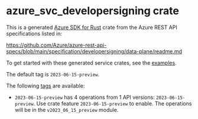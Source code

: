 # azure_svc_developersigning crate

This is a generated [Azure SDK for Rust](https://github.com/Azure/azure-sdk-for-rust) crate from the Azure REST API specifications listed in:

https://github.com/Azure/azure-rest-api-specs/blob/main/specification/developersigning/data-plane/readme.md

To get started with these generated service crates, see the [examples](https://github.com/Azure/azure-sdk-for-rust/blob/main/services/README.md#examples).

The default tag is `2023-06-15-preview`.

The following [tags](https://github.com/Azure/azure-sdk-for-rust/blob/main/services/tags.md) are available:

- `2023-06-15-preview` has 4 operations from 1 API versions: `2023-06-15-preview`. Use crate feature `2023-06-15-preview` to enable. The operations will be in the `v2023_06_15_preview` module.